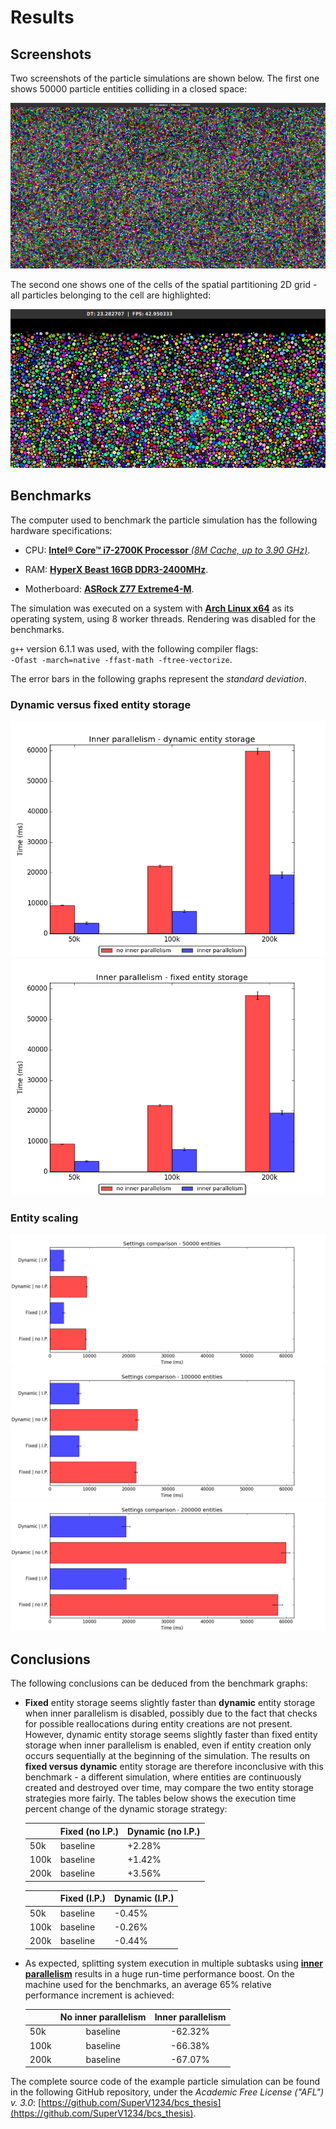 


# Results



## Screenshots

Two screenshots of the particle simulations are shown below. The first one shows 50000 particle entities colliding in a closed space:

![Particle simulation: screenshot - 50000 colliding particles](source/figures/bench/sc0.png)

The second one shows one of the cells of the spatial partitioning 2D grid - all particles belonging to the cell are highlighted:

![Particle simulation: screenshot - spatial partitioning cell](source/figures/bench/sc1.png)



## Benchmarks

The computer used to benchmark the particle simulation has the following hardware specifications:

* CPU: [**Intel® Core™ i7-2700K Processor** *(8M Cache, up to 3.90 GHz)*](http://ark.intel.com/products/61275/Intel-Core-i7-2700K-Processor-8M-Cache-up-to-3_90-GHz).

* RAM: [**HyperX Beast 16GB DDR3-2400MHz**](http://www.hyperxgaming.com/us/memory/beast).

* Motherboard: [**ASRock Z77 Extreme4-M**](http://www.asrock.com/mb/intel/z77%20extreme4-m/).

The simulation was executed on a system with [**Arch Linux x64**](https://www.archlinux.org/) as its operating system, using $8$ worker threads. Rendering was disabled for the benchmarks.

`g++` version 6.1.1 was used, with the following compiler flags:\
`-Ofast -march=native -ffast-math -ftree-vectorize`.

The error bars in the following graphs represent the *standard deviation*.

### Dynamic versus fixed entity storage

![Particle simulation: benchmark results - dynamic entity storage](source/figures/bench/ipcomp_dynamic.png)
![Particle simulation: benchmark results - fixed entity storage](source/figures/bench/ipcomp_fixed.png)

### Entity scaling

![Particle simulation: benchmark results - 50000 entities](source/figures/bench/entity_50k.png)
![Particle simulation: benchmark results - 100000 entities](source/figures/bench/entity_100k.png)
![Particle simulation: benchmark results - 200000 entities](source/figures/bench/entity_200k.png)



## Conclusions

The following conclusions can be deduced from the benchmark graphs:

* **Fixed** entity storage seems slightly faster than **dynamic** entity storage when inner parallelism is disabled, possibly due to the fact that checks for possible reallocations during entity creations are not present. However, dynamic entity storage seems slightly faster than fixed entity storage when inner parallelism is enabled, even if entity creation only occurs sequentially at the beginning of the simulation. The results on **fixed versus dynamic** entity storage are therefore inconclusive with this benchmark - a different simulation, where entities are continuously created and destroyed over time, may compare the two entity storage strategies more fairly. The tables below shows the execution time percent change of the dynamic storage strategy:

    |      | Fixed (no I.P.) | Dynamic (no I.P.) |
    |------|-----------------|-------------------|
    | 50k  | baseline        | +2.28%            |
    | 100k | baseline        | +1.42%            |
    | 200k | baseline        | +3.56%            |

    |      | Fixed (I.P.) | Dynamic (I.P.) |
    |------|--------------|----------------|
    | 50k  | baseline     | -0.45%         |
    | 100k | baseline     | -0.26%         |
    | 200k | baseline     | -0.44%         |

* As expected, splitting system execution in multiple subtasks using [**inner parallelism**](#multithreading_inner_par) results in a huge run-time performance boost. On the machine used for the benchmarks, an average $65$% relative performance increment is achieved:

    |      | No inner parallelism | Inner parallelism |
    |------|:--------------------:|:-----------------:|
    | 50k  |       baseline       |      -62.32%      |
    | 100k |       baseline       |      -66.38%      |
    | 200k |       baseline       |      -67.07%      |

The complete source code of the example particle simulation can be found in the following GitHub repository, under the *Academic Free License ("AFL") v. 3.0*: [https://github.com/SuperV1234/bcs_thesis](https://github.com/SuperV1234/bcs_thesis).